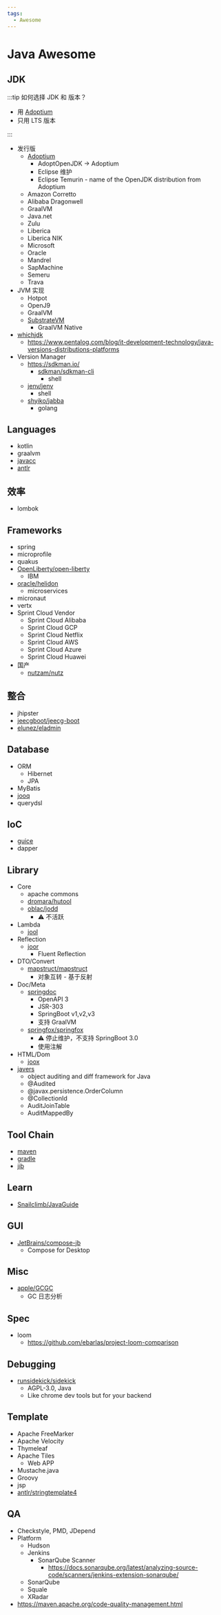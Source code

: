 ```yaml
---
tags:
  - Awesome
---
```


# Java Awesome

## JDK

:::tip 如何选择 JDK 和 版本？

- 用 [Adoptium]
- 只用 LTS 版本

:::

- 发行版
  - [Adoptium]
    - AdoptOpenJDK -> Adoptium
    - Eclipse 维护
    - Eclipse Temurin - name of the OpenJDK distribution from Adoptium
  - Amazon Corretto
  - Alibaba Dragonwell
  - GraalVM
  - Java.net
  - Zulu
  - Liberica
  - Liberica NIK
  - Microsoft
  - Oracle
  - Mandrel
  - SapMachine
  - Semeru
  - Trava
- JVM 实现
  - Hotpot
  - OpenJ9
  - GraalVM
  - [SubstrateVM](https://github.com/oracle/graal/tree/master/substratevm)
    - GraalVM Native
- [whichjdk](https://whichjdk.com/)
  - https://www.pentalog.com/blog/it-development-technology/java-versions-distributions-platforms
- Version Manager
  - https://sdkman.io/
    - [sdkman/sdkman-cli](https://github.com/sdkman/sdkman-cli)
      - shell
  - [jenv/jenv](https://github.com/jenv/jenv)
    - shell
  - [shyiko/jabba](https://github.com/shyiko/jabba)
    - golang

[adoptium]: https://adoptium.net/

## Languages

- kotlin
- graalvm
- [javacc](../languages/parser/javacc.md)
- [antlr](../languages/parser/antlr4.md)

## 效率

- lombok

## Frameworks

- spring
- microprofile
- quakus
- [OpenLiberty/open-liberty](https://github.com/OpenLiberty/open-liberty)
  - IBM
- [oracle/helidon](https://github.com/oracle/helidon)
  - microservices
- micronaut
- vertx
- Sprint Cloud Vendor
  - Sprint Cloud Alibaba
  - Sprint Cloud GCP
  - Sprint Cloud Netflix
  - Sprint Cloud AWS
  - Sprint Cloud Azure
  - Sprint Cloud Huawei
- 国产
  - [nutzam/nutz](https://github.com/nutzam/nutz)

## 整合

- jhipster
- [jeecgboot/jeecg-boot](https://github.com/jeecgboot/jeecg-boot)
- [elunez/eladmin](https://github.com/elunez/eladmin)

## Database

- ORM
  - Hibernet
  - JPA
- MyBatis
- [jooq](https://github.com/jOOQ/jOOQ)
- querydsl

## IoC

- [guice](./lib/guice.md)
- dapper

## Library

- Core
  - apache commons
  - [dromara/hutool](https://github.com/dromara/hutool)
  - [oblac/jodd](https://github.com/oblac/jodd)
    - ⚠️ 不活跃
- Lambda
  - [jool](https://github.com/jOOQ/jOOL)
- Reflection
  - [joor](https://github.com/jOOQ/jOOR)
    - Fluent Reflection
- DTO/Convert
  - [mapstruct/mapstruct](https://github.com/mapstruct/mapstruct)
    - 对象互转 - 基于反射
- Doc/Meta
  - [springdoc](./lib/springdoc.md)
    - OpenAPI 3
    - JSR-303
    - SpringBoot v1,v2,v3
    - 支持 GraalVM
  - [springfox/springfox](https://github.com/springfox/springfox)
    - ⚠️ 停止维护，不支持 SpringBoot 3.0
    - 使用注解
- HTML/Dom
  - [joox](https://github.com/jOOQ/jOOX)
- [javers](https://github.com/javers/javers)
  - object auditing and diff framework for Java
  - @Audited
  - @javax.persistence.OrderColumn
  - @CollectionId
  - AuditJoinTable
  - AuditMappedBy

## Tool Chain

- [maven](./build/maven/README.md)
- [gradle](./build/gradle/README.md)
- [jib](./build/jib.md)

## Learn

- [Snailclimb/JavaGuide](https://github.com/Snailclimb/JavaGuide)

## GUI

- [JetBrains/compose-jb](https://github.com/JetBrains/compose-jb)
  - Compose for Desktop

## Misc

- [apple/GCGC](https://github.com/apple/GCGC)
  - GC 日志分析

## Spec

- loom
  - https://github.com/ebarlas/project-loom-comparison

## Debugging

- [runsidekick/sidekick](https://github.com/runsidekick/sidekick)
  - AGPL-3.0, Java
  - Like chrome dev tools but for your backend

## Template

- Apache FreeMarker
- Apache Velocity
- Thymeleaf
- Apache Tiles
  - Web APP
- Mustache.java
- Groovy
- jsp
- [antlr/stringtemplate4](https://github.com/antlr/stringtemplate4)

## QA

- Checkstyle, PMD, JDepend
- Platform
  - Hudson
  - Jenkins
    - SonarQube Scanner
      - https://docs.sonarqube.org/latest/analyzing-source-code/scanners/jenkins-extension-sonarqube/
  - SonarQube
  - Squale
  - XRadar
- https://maven.apache.org/code-quality-management.html
